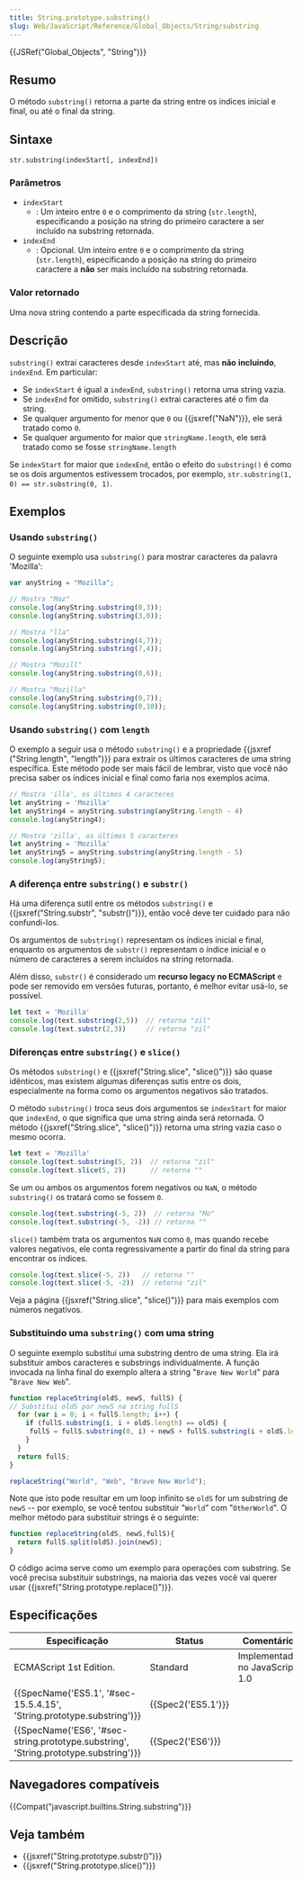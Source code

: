 ```yaml
---
title: String.prototype.substring()
slug: Web/JavaScript/Reference/Global_Objects/String/substring
---
```


{{JSRef("Global_Objects", "String")}}

## Resumo

O método `substring()` retorna a parte da string entre os índices inicial e final, ou até o final da string.

## Sintaxe

```
str.substring(indexStart[, indexEnd])
```

### Parâmetros

- `indexStart`
  - : Um inteiro entre `0` e o comprimento da string (`str.length`), especificando a posição na string do primeiro caractere a ser incluído na substring retornada.
- `indexEnd`
  - : Opcional. Um inteiro entre `0` e o comprimento da string (`str.length`), especificando a posição na string do primeiro caractere a **não** ser mais incluído na substring retornada.

### Valor retornado

Uma nova string contendo a parte especificada da string fornecida.

## Descrição

`substring()` extrai caracteres desde `indexStart` até, mas **não** **incluindo**, `indexEnd`. Em particular:

- Se `indexStart` é igual a `indexEnd`, `substring()` retorna uma string vazia.
- Se `indexEnd` for omitido, `substring()` extrai caracteres até o fim da string.
- Se qualquer argumento for menor que `0` ou {{jsxref("NaN")}}, ele será tratado como `0`.
- Se qualquer argumento for maior que `stringName.length`, ele será tratado como se fosse `stringName.length`

Se `indexStart` for maior que `indexEnd`, então o efeito do `substring()` é como se os dois argumentos estivessem trocados, por exemplo, `str.substring(1, 0) == str.substring(0, 1)`.

## Exemplos

### Usando `substring()`

O seguinte exemplo usa `substring()` para mostrar caracteres da palavra 'Mozilla':

```js
var anyString = "Mozilla";

// Mostra "Moz"
console.log(anyString.substring(0,3));
console.log(anyString.substring(3,0));

// Mostra "lla"
console.log(anyString.substring(4,7));
console.log(anyString.substring(7,4));

// Mostra "Mozill"
console.log(anyString.substring(0,6));

// Mostra "Mozilla"
console.log(anyString.substring(0,7));
console.log(anyString.substring(0,10));
```

### Usando `substring()` com `length`

O exemplo a seguir usa o método `substring()` e a propriedade {{jsxref ("String.length", "length")}} para extrair os últimos caracteres de uma string específica. Este método pode ser mais fácil de lembrar, visto que você não precisa saber os índices inicial e final como faria nos exemplos acima.

```js
// Mostra 'illa', os últimos 4 caracteres
let anyString = 'Mozilla'
let anyString4 = anyString.substring(anyString.length - 4)
console.log(anyString4);

// Mostra 'zilla', os últimos 5 caracteres
let anyString = 'Mozilla'
let anyString5 = anyString.substring(anyString.length - 5)
console.log(anyString5);
```

### A diferença entre `substring()` e `substr()`

Há uma diferença sutil entre os métodos `substring()` e {{jsxref("String.substr", "substr()")}}, então você deve ter cuidado para não confundi-los.

Os argumentos de `substring()` representam os índices inicial e final, enquanto os argumentos de `substr()` representam o índice inicial e o número de caracteres a serem incluídos na string retornada.

Além disso, `substr()` é considerado um **recurso legacy no ECMAScript** e pode ser removido em versões futuras, portanto, é melhor evitar usá-lo, se possível.

```js
let text = 'Mozilla'
console.log(text.substring(2,5))  // retorna "zil"
console.log(text.substr(2,3))     // retorna "zil"
```

### Diferenças entre `substring()` e `slice()`

Os métodos `substring()` e {{jsxref("String.slice", "slice()")}} são quase idênticos, mas existem algumas diferenças sutis entre os dois, especialmente na forma como os argumentos negativos são tratados.

O método `substring()` troca seus dois argumentos se `indexStart` for maior que `indexEnd`, o que significa que uma string ainda será retornada. O método {{jsxref("String.slice", "slice()")}} retorna uma string vazia caso o mesmo ocorra.

```js
let text = 'Mozilla'
console.log(text.substring(5, 2))  // retorna "zil"
console.log(text.slice(5, 2))      // retorna ""
```

Se um ou ambos os argumentos forem negativos ou `NaN`, o método `substring()` os tratará como se fossem `0`.

```js
console.log(text.substring(-5, 2))  // retorna "Mo"
console.log(text.substring(-5, -2)) // retorna ""
```

`slice()` também trata os argumentos `NaN` como `0`, mas quando recebe valores negativos, ele conta regressivamente a partir do final da string para encontrar os índices.

```js
console.log(text.slice(-5, 2))   // retorna ""
console.log(text.slice(-5, -2))  // retorna "zil"
```

Veja a página {{jsxref("String.slice", "slice()")}} para mais exemplos com números negativos.

### Substituindo uma `substring()` com uma string

O seguinte exemplo substitui uma substring dentro de uma string. Ela irá substituir ambos caracteres e substrings individualmente. A função invocada na linha final do exemplo altera a string "`Brave New World`" para "`Brave New Web`".

```js
function replaceString(oldS, newS, fullS) {
// Substitui oldS por newS na string fullS
  for (var i = 0; i < fullS.length; i++) {
    if (fullS.substring(i, i + oldS.length) == oldS) {
     fullS = fullS.substring(0, i) + newS + fullS.substring(i + oldS.length, fullS.length);
    }
  }
  return fullS;
}

replaceString("World", "Web", "Brave New World");
```

Note que isto pode resultar em um loop infinito se `oldS` for um substring de `newS` -- por exemplo, se você tentou substituir "`World`" com "`OtherWorld`". O melhor método para substituir strings é o seguinte:

```js
function replaceString(oldS, newS,fullS){
  return fullS.split(oldS).join(newS);
}
```

O código acima serve como um exemplo para operações com substring. Se você precisa substituir substrings, na maioria das vezes você vai querer usar {{jsxref("String.prototype.replace()")}}.

## Especificações

| Especificação                                                                                                    | Status                   | Comentário                     |
| ---------------------------------------------------------------------------------------------------------------- | ------------------------ | ------------------------------ |
| ECMAScript 1st Edition.                                                                                          | Standard                 | Implementado no JavaScript 1.0 |
| {{SpecName('ES5.1', '#sec-15.5.4.15', 'String.prototype.substring')}}                     | {{Spec2('ES5.1')}} |                                |
| {{SpecName('ES6', '#sec-string.prototype.substring', 'String.prototype.substring')}} | {{Spec2('ES6')}}     |                                |

## Navegadores compatíveis

{{Compat("javascript.builtins.String.substring")}}

## Veja também

- {{jsxref("String.prototype.substr()")}}
- {{jsxref("String.prototype.slice()")}}
